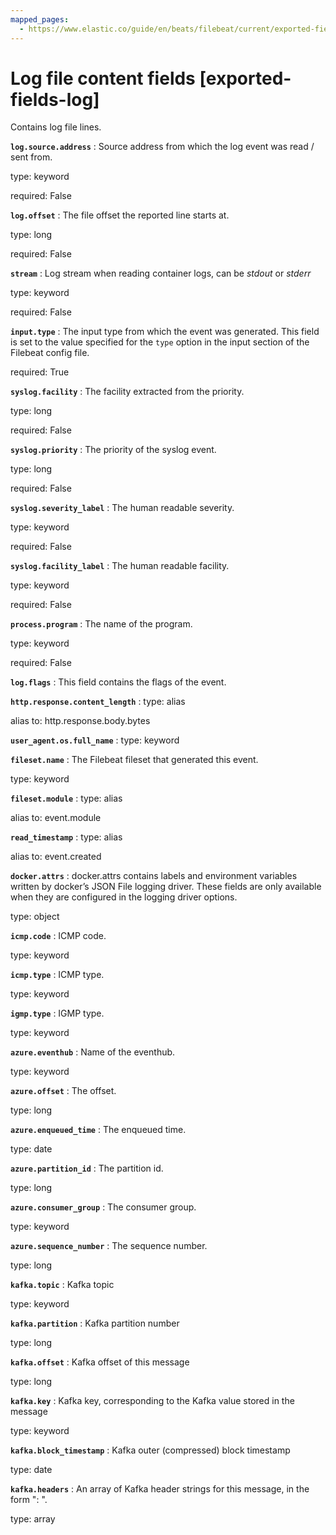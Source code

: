 ```yaml
---
mapped_pages:
  - https://www.elastic.co/guide/en/beats/filebeat/current/exported-fields-log.html
---
```


# Log file content fields [exported-fields-log]

Contains log file lines.

**`log.source.address`**
:   Source address from which the log event was read / sent from.

type: keyword

required: False


**`log.offset`**
:   The file offset the reported line starts at.

type: long

required: False


**`stream`**
:   Log stream when reading container logs, can be *stdout* or *stderr*

type: keyword

required: False


**`input.type`**
:   The input type from which the event was generated. This field is set to the value specified for the `type` option in the input section of the Filebeat config file.

required: True


**`syslog.facility`**
:   The facility extracted from the priority.

type: long

required: False


**`syslog.priority`**
:   The priority of the syslog event.

type: long

required: False


**`syslog.severity_label`**
:   The human readable severity.

type: keyword

required: False


**`syslog.facility_label`**
:   The human readable facility.

type: keyword

required: False


**`process.program`**
:   The name of the program.

type: keyword

required: False


**`log.flags`**
:   This field contains the flags of the event.


**`http.response.content_length`**
:   type: alias

alias to: http.response.body.bytes


**`user_agent.os.full_name`**
:   type: keyword


**`fileset.name`**
:   The Filebeat fileset that generated this event.

type: keyword


**`fileset.module`**
:   type: alias

alias to: event.module


**`read_timestamp`**
:   type: alias

alias to: event.created


**`docker.attrs`**
:   docker.attrs contains labels and environment variables written by docker’s JSON File logging driver. These fields are only available when they are configured in the logging driver options.

type: object


**`icmp.code`**
:   ICMP code.

type: keyword


**`icmp.type`**
:   ICMP type.

type: keyword


**`igmp.type`**
:   IGMP type.

type: keyword


**`azure.eventhub`**
:   Name of the eventhub.

type: keyword


**`azure.offset`**
:   The offset.

type: long


**`azure.enqueued_time`**
:   The enqueued time.

type: date


**`azure.partition_id`**
:   The partition id.

type: long


**`azure.consumer_group`**
:   The consumer group.

type: keyword


**`azure.sequence_number`**
:   The sequence number.

type: long


**`kafka.topic`**
:   Kafka topic

type: keyword


**`kafka.partition`**
:   Kafka partition number

type: long


**`kafka.offset`**
:   Kafka offset of this message

type: long


**`kafka.key`**
:   Kafka key, corresponding to the Kafka value stored in the message

type: keyword


**`kafka.block_timestamp`**
:   Kafka outer (compressed) block timestamp

type: date


**`kafka.headers`**
:   An array of Kafka header strings for this message, in the form "<key>: <value>".

type: array



